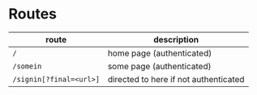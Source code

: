 # Routes

|route|description|
|---|---|
|`/`|home page (authenticated)|
|`/somein`|some page (authenticated)|
|`/signin[?final=<url>]`|directed to here if not authenticated|

